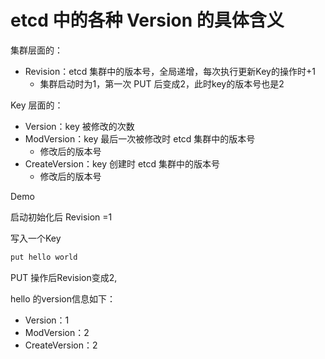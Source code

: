 # etcd 中的各种 Version 的具体含义

集群层面的：

* Revision：etcd 集群中的版本号，全局递增，每次执行更新Key的操作时+1
  * 集群启动时为1，第一次 PUT 后变成2，此时key的版本号也是2



Key 层面的：

* Version：key 被修改的次数
* ModVersion：key 最后一次被修改时 etcd 集群中的版本号
  * 修改后的版本号
* CreateVersion：key 创建时 etcd 集群中的版本号
  * 修改后的版本号



Demo

启动初始化后 Revision =1

写入一个Key

```sh
put hello world
```

PUT 操作后Revision变成2,

hello 的version信息如下：

* Version：1
* ModVersion：2
* CreateVersion：2

